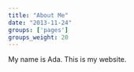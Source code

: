 ```yaml
---
title: "About Me"
date: "2013-11-24"
groups: ['pages']
groups_weight: 20
---
```


My name is Ada.  This is my website.

